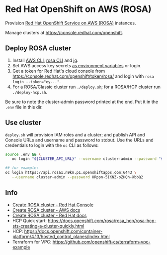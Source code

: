 # Red Hat OpenShift on AWS (ROSA)

Provision [Red Hat OpenShift Service on AWS (ROSA)](https://aws.amazon.com/rosa/) instances.

Manage clusters at <https://console.redhat.com/openshift>.

## Deploy ROSA cluster

1. Install [AWS CLI][], [rosa CLI][] and [jq](https://stedolan.github.io/jq/).
1. Set AWS access key secrets [as environment variables](https://docs.aws.amazon.com/cli/latest/userguide/cli-configure-envvars.html) or login.
1. Get a token for Red Hat's cloud console from <https://console.redhat.com/openshift/token/rosa/> and login with `rosa login --token="ey..."`.
1. For a ROSA/Classic cluster run `./deploy.sh`; for a ROSA/HCP cluster run `./deploy-hcp.sh`.

Be sure to note the cluster-admin password printed at the end. Put it in the `.env` file in this dir.

[AWS CLI]: https://docs.aws.amazon.com/cli/latest/userguide/getting-started-install.html
[rosa CLI]: https://console.redhat.com/openshift/downloads#tool-rosa

## Use cluster

`deploy.sh` will provision IAM roles and a cluster; and publish API and Console
URLs and username and password to stdout. Use the URLs and credentials to login
with the `oc` CLI as follows:

```bash
source .env && \
   oc login "${CLUSTER_API_URL}" --username cluster-admin --password "${CLUSTER_ADMIN_PASSWORD}"

## for example:
oc login https://api.rosa1.n9km.p1.openshiftapps.com:6443 \
   --username cluster-admin --password HRppn-5IKNZ-oZHQh-XbbQ2
```

## Info

- [Create ROSA cluster - Red Hat Console](https://console.redhat.com/openshift/create/rosa/getstarted?source=aws)
- [Create ROSA cluster - AWS docs](https://docs.aws.amazon.com/ROSA/latest/userguide/getting-started-sts-auto.html)
- [Create ROSA cluster - Red Hat docs](https://docs.openshift.com/rosa/rosa_hcp/rosa-hcp-sts-creating-a-cluster-quickly.html)
- HCP Quick start: https://docs.openshift.com/rosa/rosa_hcp/rosa-hcp-sts-creating-a-cluster-quickly.html
- HCP: https://docs.openshift.com/container-platform/4.13/hosted_control_planes/index.html
- Terraform for VPC: https://github.com/openshift-cs/terraform-vpc-example

